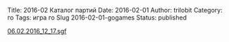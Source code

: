 Title: 2016-02 Каталог партий
Date: 2016-02-01
Author: trilobit
Category: го
Tags: игра го
Slug 2016-02-01-gogames
Status: published


[06.02.2016_12_17.sgf](http://eidogo.com/#url:https://raw.githubusercontent.com/zztrilobit/zztrilobit.github.io/master/sgf/06.02.2016_12_17.sgf)

